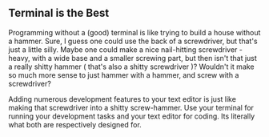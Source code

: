 ## Terminal is the Best

Programming without a (good) terminal is like trying to build a house without a hammer. Sure, I guess one could use the back of a screwdriver, but that's just a little silly. Maybe one could make a nice nail-hitting screwdriver - heavy, with a wide base and a smaller screwing part, but then isn't that just a really shitty hammer ( that's also a shitty screwdriver )? Wouldn't it make so much more sense to just hammer with a hammer, and screw with a screwdriver?

Adding numerous development features to your text editor is just like making that screwdriver into a shitty screw-hammer. Use your terminal for running your development tasks and your text editor for coding. Its literally what both are respectively designed for.
